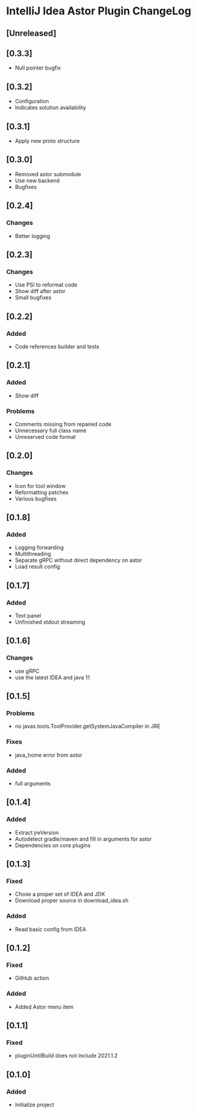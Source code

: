 <!-- Keep a Changelog guide -> https://keepachangelog.com -->

# IntelliJ Idea Astor Plugin ChangeLog

## [Unreleased]
## [0.3.3]
- Null pointer bugfix

## [0.3.2]
- Configuration
- Indicates solution availability
## [0.3.1]
- Apply new proto structure

## [0.3.0]
- Removed astor submodule 
- Use new backend
- Bugfixes
## [0.2.4]
### Changes
- Better logging

## [0.2.3]
### Changes
- Use PSI to reformat code
- Show diff after astor
- Small bugfixes

## [0.2.2]
### Added
- Code references builder and tests

## [0.2.1]
### Added
- Show diff

### Problems
- Comments missing from repaired code
- Unnecessary full class name
- Unreserved code format


## [0.2.0]
### Changes
- Icon for tool window 
- Reformatting patches
- Various bugfixes

## [0.1.8]
### Added
- Logging forwarding
- Multithreading
- Separate gRPC without direct dependency on astor
- Load result config

## [0.1.7]
### Added
- Text panel
- Unfinished stdout streaming

## [0.1.6]
### Changes
- use gRPC
- use the latest IDEA and java 11

## [0.1.5]
### Problems
- no javax.tools.ToolProvider.getSystemJavaCompiler in JRE
### Fixes
- java_home error from astor
### Added
- full arguments

## [0.1.4]
### Added
- Extract jreVersion
- Autodetect gradle/maven and fill in arguments for astor
- Dependencies on core plugins

## [0.1.3]
### Fixed
- Chose a proper set of IDEA and JDK
- Download proper source in download_idea.sh

### Added
- Read basic config from IDEA

## [0.1.2]
### Fixed
- GitHub action
### Added
- Added Astor menu item

## [0.1.1]
### Fixed
- pluginUntilBuild does not include 2021.1.2

## [0.1.0]
### Added
- Initialize project


